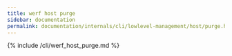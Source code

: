 ```yaml
---
title: werf host purge
sidebar: documentation
permalink: documentation/internals/cli/lowlevel-management/host/purge.html
---
```


{% include /cli/werf_host_purge.md %}
